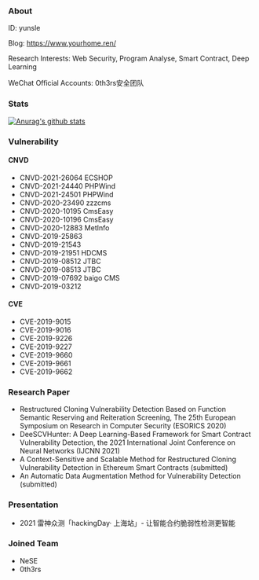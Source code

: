 ### About
ID: yunsle

Blog: https://www.yourhome.ren/

Research Interests: Web Security, Program Analyse, Smart Contract, Deep Learning

WeChat Official Accounts: 0th3rs安全团队

### Stats
[![Anurag's github stats](https://github-readme-stats.vercel.app/api?username=MRdoulestar&theme=gruvbox&show_icons=true)](https://github.com/anuraghazra/github-readme-stats)

### Vulnerability
#### CNVD
+ CNVD-2021-26064 ECSHOP
+ CNVD-2021-24440 PHPWind
+ CNVD-2021-24501 PHPWind
+ CNVD-2020-23490 zzzcms
+ CNVD-2020-10195 CmsEasy
+ CNVD-2020-10196 CmsEasy
+ CNVD-2020-12883 MetInfo
+ CNVD-2019-25863 
+ CNVD-2019-21543
+ CNVD-2019-21951 HDCMS
+ CNVD-2019-08512 JTBC
+ CNVD-2019-08513 JTBC
+ CNVD-2019-07692 baigo CMS
+ CNVD-2019-03212
#### CVE
+ CVE-2019-9015
+ CVE-2019-9016
+ CVE-2019-9226
+ CVE-2019-9227
+ CVE-2019-9660
+ CVE-2019-9661
+ CVE-2019-9662

### Research Paper
+ Restructured Cloning Vulnerability Detection Based on Function Semantic Reserving and Reiteration Screening, The 25th European Symposium on Research in Computer Security (ESORICS 2020)
+ DeeSCVHunter: A Deep Learning-Based Framework for Smart Contract Vulnerability Detection, the 2021 International Joint Conference on Neural Networks (IJCNN 2021)
+ A Context-Sensitive and Scalable Method for Restructured Cloning Vulnerability Detection in Ethereum Smart Contracts (submitted)
+ An Automatic Data Augmentation Method for Vulnerability Detection (submitted)

### Presentation
+ 2021 雷神众测「hackingDay· 上海站」- 让智能合约脆弱性检测更智能

### Joined Team
+ NeSE
+ 0th3rs

<!--
**MRdoulestar/MRdoulestar** is a ✨ _special_ ✨ repository because its `README.md` (this file) appears on your GitHub profile.

Here are some ideas to get you started:

- 🔭 I’m currently working on ...
- 🌱 I’m currently learning ...
- 👯 I’m looking to collaborate on ...
- 🤔 I’m looking for help with ...
- 💬 Ask me about ...
- 📫 How to reach me: ...
- 😄 Pronouns: ...
- ⚡ Fun fact: ...
-->
